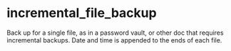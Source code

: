 # incremental_file_backup
Back up for a single file, as in a password vault, or other doc that requires incremental backups. Date and time is appended to the ends of each file.
